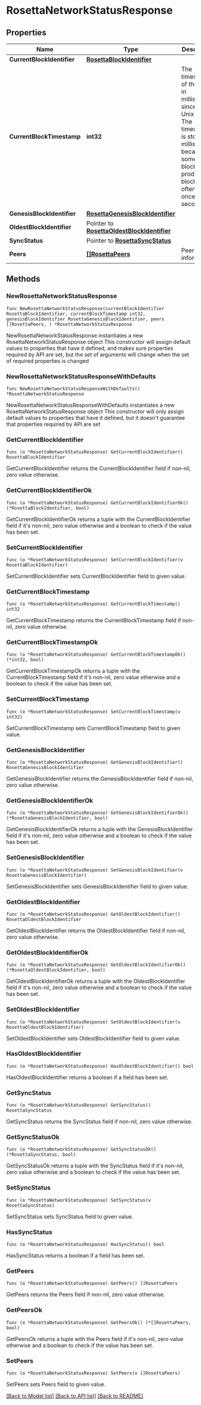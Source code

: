 # RosettaNetworkStatusResponse

## Properties

Name | Type | Description | Notes
------------ | ------------- | ------------- | -------------
**CurrentBlockIdentifier** | [**RosettaBlockIdentifier**](RosettaBlockIdentifier.md) |  | 
**CurrentBlockTimestamp** | **int32** | The timestamp of the block in milliseconds since the Unix Epoch. The timestamp is stored in milliseconds because some blockchains produce blocks more often than once a second. | 
**GenesisBlockIdentifier** | [**RosettaGenesisBlockIdentifier**](RosettaGenesisBlockIdentifier.md) |  | 
**OldestBlockIdentifier** | Pointer to [**RosettaOldestBlockIdentifier**](RosettaOldestBlockIdentifier.md) |  | [optional] 
**SyncStatus** | Pointer to [**RosettaSyncStatus**](RosettaSyncStatus.md) |  | [optional] 
**Peers** | [**[]RosettaPeers**](RosettaPeers.md) | Peers information | 

## Methods

### NewRosettaNetworkStatusResponse

`func NewRosettaNetworkStatusResponse(currentBlockIdentifier RosettaBlockIdentifier, currentBlockTimestamp int32, genesisBlockIdentifier RosettaGenesisBlockIdentifier, peers []RosettaPeers, ) *RosettaNetworkStatusResponse`

NewRosettaNetworkStatusResponse instantiates a new RosettaNetworkStatusResponse object
This constructor will assign default values to properties that have it defined,
and makes sure properties required by API are set, but the set of arguments
will change when the set of required properties is changed

### NewRosettaNetworkStatusResponseWithDefaults

`func NewRosettaNetworkStatusResponseWithDefaults() *RosettaNetworkStatusResponse`

NewRosettaNetworkStatusResponseWithDefaults instantiates a new RosettaNetworkStatusResponse object
This constructor will only assign default values to properties that have it defined,
but it doesn't guarantee that properties required by API are set

### GetCurrentBlockIdentifier

`func (o *RosettaNetworkStatusResponse) GetCurrentBlockIdentifier() RosettaBlockIdentifier`

GetCurrentBlockIdentifier returns the CurrentBlockIdentifier field if non-nil, zero value otherwise.

### GetCurrentBlockIdentifierOk

`func (o *RosettaNetworkStatusResponse) GetCurrentBlockIdentifierOk() (*RosettaBlockIdentifier, bool)`

GetCurrentBlockIdentifierOk returns a tuple with the CurrentBlockIdentifier field if it's non-nil, zero value otherwise
and a boolean to check if the value has been set.

### SetCurrentBlockIdentifier

`func (o *RosettaNetworkStatusResponse) SetCurrentBlockIdentifier(v RosettaBlockIdentifier)`

SetCurrentBlockIdentifier sets CurrentBlockIdentifier field to given value.


### GetCurrentBlockTimestamp

`func (o *RosettaNetworkStatusResponse) GetCurrentBlockTimestamp() int32`

GetCurrentBlockTimestamp returns the CurrentBlockTimestamp field if non-nil, zero value otherwise.

### GetCurrentBlockTimestampOk

`func (o *RosettaNetworkStatusResponse) GetCurrentBlockTimestampOk() (*int32, bool)`

GetCurrentBlockTimestampOk returns a tuple with the CurrentBlockTimestamp field if it's non-nil, zero value otherwise
and a boolean to check if the value has been set.

### SetCurrentBlockTimestamp

`func (o *RosettaNetworkStatusResponse) SetCurrentBlockTimestamp(v int32)`

SetCurrentBlockTimestamp sets CurrentBlockTimestamp field to given value.


### GetGenesisBlockIdentifier

`func (o *RosettaNetworkStatusResponse) GetGenesisBlockIdentifier() RosettaGenesisBlockIdentifier`

GetGenesisBlockIdentifier returns the GenesisBlockIdentifier field if non-nil, zero value otherwise.

### GetGenesisBlockIdentifierOk

`func (o *RosettaNetworkStatusResponse) GetGenesisBlockIdentifierOk() (*RosettaGenesisBlockIdentifier, bool)`

GetGenesisBlockIdentifierOk returns a tuple with the GenesisBlockIdentifier field if it's non-nil, zero value otherwise
and a boolean to check if the value has been set.

### SetGenesisBlockIdentifier

`func (o *RosettaNetworkStatusResponse) SetGenesisBlockIdentifier(v RosettaGenesisBlockIdentifier)`

SetGenesisBlockIdentifier sets GenesisBlockIdentifier field to given value.


### GetOldestBlockIdentifier

`func (o *RosettaNetworkStatusResponse) GetOldestBlockIdentifier() RosettaOldestBlockIdentifier`

GetOldestBlockIdentifier returns the OldestBlockIdentifier field if non-nil, zero value otherwise.

### GetOldestBlockIdentifierOk

`func (o *RosettaNetworkStatusResponse) GetOldestBlockIdentifierOk() (*RosettaOldestBlockIdentifier, bool)`

GetOldestBlockIdentifierOk returns a tuple with the OldestBlockIdentifier field if it's non-nil, zero value otherwise
and a boolean to check if the value has been set.

### SetOldestBlockIdentifier

`func (o *RosettaNetworkStatusResponse) SetOldestBlockIdentifier(v RosettaOldestBlockIdentifier)`

SetOldestBlockIdentifier sets OldestBlockIdentifier field to given value.

### HasOldestBlockIdentifier

`func (o *RosettaNetworkStatusResponse) HasOldestBlockIdentifier() bool`

HasOldestBlockIdentifier returns a boolean if a field has been set.

### GetSyncStatus

`func (o *RosettaNetworkStatusResponse) GetSyncStatus() RosettaSyncStatus`

GetSyncStatus returns the SyncStatus field if non-nil, zero value otherwise.

### GetSyncStatusOk

`func (o *RosettaNetworkStatusResponse) GetSyncStatusOk() (*RosettaSyncStatus, bool)`

GetSyncStatusOk returns a tuple with the SyncStatus field if it's non-nil, zero value otherwise
and a boolean to check if the value has been set.

### SetSyncStatus

`func (o *RosettaNetworkStatusResponse) SetSyncStatus(v RosettaSyncStatus)`

SetSyncStatus sets SyncStatus field to given value.

### HasSyncStatus

`func (o *RosettaNetworkStatusResponse) HasSyncStatus() bool`

HasSyncStatus returns a boolean if a field has been set.

### GetPeers

`func (o *RosettaNetworkStatusResponse) GetPeers() []RosettaPeers`

GetPeers returns the Peers field if non-nil, zero value otherwise.

### GetPeersOk

`func (o *RosettaNetworkStatusResponse) GetPeersOk() (*[]RosettaPeers, bool)`

GetPeersOk returns a tuple with the Peers field if it's non-nil, zero value otherwise
and a boolean to check if the value has been set.

### SetPeers

`func (o *RosettaNetworkStatusResponse) SetPeers(v []RosettaPeers)`

SetPeers sets Peers field to given value.



[[Back to Model list]](../README.md#documentation-for-models) [[Back to API list]](../README.md#documentation-for-api-endpoints) [[Back to README]](../README.md)



